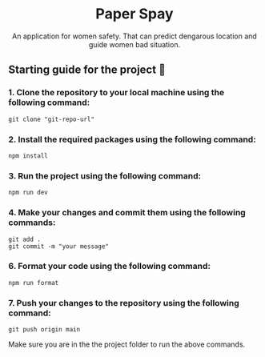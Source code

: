 <div align="center">
<h1>Paper Spay</h1>
<p> An application for women safety. That can predict dengarous location and guide women bad situation.</p>
</div>

## Starting guide for the project 🚀

### 1. Clone the repository to your local machine using the following command:

```
git clone "git-repo-url"
```

### 2. Install the required packages using the following command:

```
npm install
```

### 3. Run the project using the following command:

```
npm run dev
```

### 4. Make your changes and commit them using the following commands:
```
git add .
git commit -m "your message"
```

### 6. Format your code using the following command:
```
npm run format
```
### 7. Push your changes to the repository using the following command:
```
git push origin main
```

Make sure you are in the the project folder to run the above commands.
